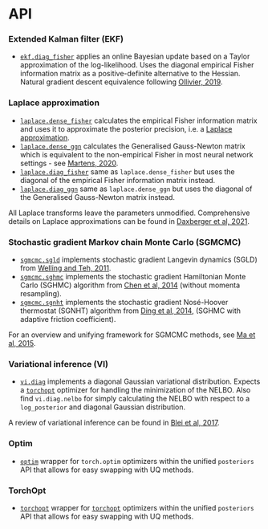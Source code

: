 # API

### Extended Kalman filter (EKF)
- [`ekf.diag_fisher`](ekf/diag_fisher.md) applies an online Bayesian update based 
on a Taylor approximation of the log-likelihood. Uses the diagonal empirical Fisher
information matrix as a positive-definite alternative to the Hessian.
Natural gradient descent equivalence following [Ollivier, 2019](https://arxiv.org/abs/1703.00209).

### Laplace approximation
- [`laplace.dense_fisher`](laplace/dense_fisher.md) calculates the empirical Fisher
information matrix and uses it to approximate the posterior precision, i.e. a [Laplace
approximation](https://arxiv.org/abs/2106.14806).
- [`laplace.dense_ggn`](laplace/dense_ggn.md) calculates the Generalised
Gauss-Newton matrix which is equivalent to the non-empirical Fisher in most
neural network settings - see [Martens, 2020](https://jmlr.org/papers/volume21/17-678/17-678.pdf).
- [`laplace.diag_fisher`](laplace/diag_fisher.md) same as `laplace.dense_fisher` but
uses the diagonal of the empirical Fisher information matrix instead.
- [`laplace.diag_ggn`](laplace/diag_ggn.md) same as `laplace.dense_ggn` but
uses the diagonal of the Generalised Gauss-Newton matrix instead.

All Laplace transforms leave the parameters unmodified. Comprehensive details on Laplace approximations can be found in [Daxberger et al, 2021](https://arxiv.org/abs/2106.14806).


### Stochastic gradient Markov chain Monte Carlo (SGMCMC)
- [`sgmcmc.sgld`](sgmcmc/sgld.md) implements stochastic gradient Langevin dynamics
(SGLD) from [Welling and Teh, 2011](https://www.stats.ox.ac.uk/~teh/research/compstats/WelTeh2011a.pdf).
- [`sgmcmc.sghmc`](sgmcmc/sghmc.md) implements the stochastic gradient Hamiltonian
Monte Carlo (SGHMC) algorithm from [Chen et al, 2014](https://arxiv.org/abs/1402.4102)
(without momenta resampling).
- [`sgmcmc.sgnht`](sgmcmc/sgnht.md) implements the stochastic gradient Nosé-Hoover
thermostat (SGNHT) algorithm from [Ding et al, 2014](https://proceedings.neurips.cc/paper/2014/file/21fe5b8ba755eeaece7a450849876228-Paper.pdf),
(SGHMC with adaptive friction coefficient).

For an overview and unifying framework for SGMCMC methods, see [Ma et al, 2015](https://arxiv.org/abs/1506.04696).


### Variational inference (VI)
- [`vi.diag`](vi/diag.md) implements a diagonal Gaussian variational distribution.
Expects a [`torchopt`](https://github.com/metaopt/torchopt) optimizer for handling the
minimization of the NELBO. Also find `vi.diag.nelbo` for simply calculating the NELBO 
with respect to a `log_posterior` and diagonal Gaussian distribution.

A review of variational inference can be found in [Blei et al, 2017](https://arxiv.org/abs/1601.00670).


### Optim
- [`optim`](optim.md) wrapper for `torch.optim` optimizers within the unified `posteriors` 
API that allows for easy swapping with UQ methods.

### TorchOpt
- [`torchopt`](torchopt.md) wrapper for [`torchopt`](https://github.com/metaopt/torchopt)
optimizers within the unified `posteriors` API that allows for easy swapping with UQ
methods.

